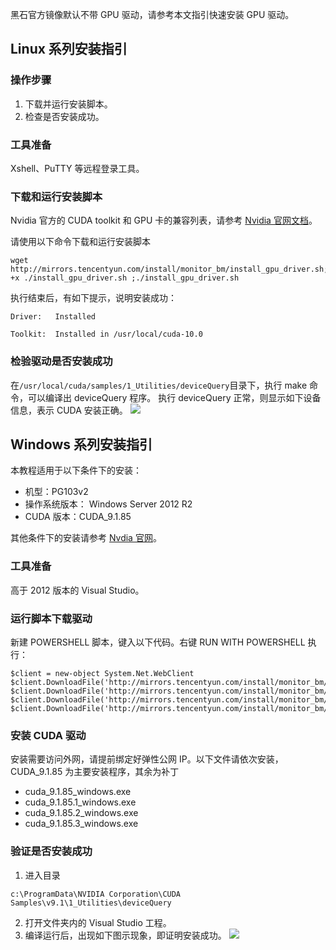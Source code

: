 黑石官方镜像默认不带 GPU 驱动，请参考本文指引快速安装 GPU 驱动。  

## Linux 系列安装指引
### 操作步骤
1. 下载并运行安装脚本。
2. 检查是否安装成功。

### 工具准备
Xshell、PuTTY 等远程登录工具。

### 下载和运行安装脚本
Nvidia 官方的 CUDA toolkit 和 GPU 卡的兼容列表，请参考 [Nvidia 官网文档](http://www.nvidia.com/Download/index.aspx?lang=cn "Nvidia官网文档")。

请使用以下命令下载和运行安装脚本
```
wget http://mirrors.tencentyun.com/install/monitor_bm/install_gpu_driver.sh;chmod +x ./install_gpu_driver.sh ;./install_gpu_driver.sh 
```

执行结束后，有如下提示，说明安装成功：

```
Driver:   Installed 
```

```
Toolkit:  Installed in /usr/local/cuda-10.0
```

### 检验驱动是否安装成功
在`/usr/local/cuda/samples/1_Utilities/deviceQuery`目录下，执行 make 命令，可以编译出 deviceQuery 程序。
执行 deviceQuery 正常，则显示如下设备信息，表示 CUDA 安装正确。
![](https://mc.qcloudimg.com/static/img/d545951dc869591d83bf23e27831287a/image.jpg)

## Windows 系列安装指引
本教程适用于以下条件下的安装：
- 机型：PG103v2
- 操作系统版本： Windows Server 2012 R2
- CUDA 版本：CUDA_9.1.85

其他条件下的安装请参考 [Nvdia 官网](https://docs.nvidia.com/cuda/cuda-installation-guide-microsoft-windows/index.html)。  

### 工具准备
高于 2012 版本的 Visual Studio。

### 运行脚本下载驱动
新建 POWERSHELL 脚本，键入以下代码。右键 RUN WITH POWERSHELL 执行：

```
$client = new-object System.Net.WebClient
$client.DownloadFile('http://mirrors.tencentyun.com/install/monitor_bm/cuda_9.1.85_windows.exe','.\cuda_9.1.85_windows.exe')
$client.DownloadFile('http://mirrors.tencentyun.com/install/monitor_bm/cuda_9.1.85.1_windows.exe','.\cuda_9.1.85.1_windows.exe')
$client.DownloadFile('http://mirrors.tencentyun.com/install/monitor_bm/cuda_9.1.85.2_windows.exe','.\cuda_9.1.85.2_windows.exe')
$client.DownloadFile('http://mirrors.tencentyun.com/install/monitor_bm/cuda_9.1.85.3_windows.exe','.\cuda_9.1.85.3_windows.exe')
```

### 安装 CUDA 驱动
安装需要访问外网，请提前绑定好弹性公网 IP。以下文件请依次安装，CUDA_9.1.85 为主要安装程序，其余为补丁
- cuda\_9.1.85\_windows.exe
- cuda\_9.1.85.1\_windows.exe
- cuda\_9.1.85.2\_windows.exe
- cuda\_9.1.85.3\_windows.exe

### 验证是否安装成功
1. 进入目录
```
c:\ProgramData\NVIDIA Corporation\CUDA Samples\v9.1\1_Utilities\deviceQuery
```
2. 打开文件夹内的 Visual Studio 工程。
3. 编译运行后，出现如下图示现象，即证明安装成功。
![]( https://main.qcloudimg.com/raw/813fe93e57615ebf0d42bda71fdc0c86.jpg)

